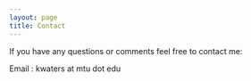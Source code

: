 ```yaml
---
layout: page
title: Contact
---
```


If you have any questions or comments feel free to contact me:

Email : kwaters at mtu dot edu
